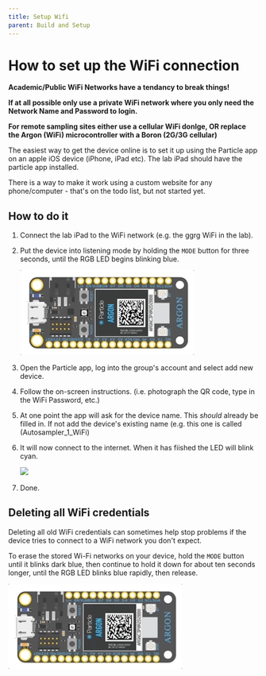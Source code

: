 ```yaml
---
title: Setup Wifi
parent: Build and Setup
---
```


# How to set up the WiFi connection

**Academic/Public WiFi Networks have a tendancy to break things!**

**If at all possible only use a private WiFi network where you only need the Network Name and Password to login.**

**For remote sampling sites either use a cellular WiFi donlge, OR replace the Argon (WiFi) microcontroller with a Boron (2G/3G cellular)**

The easiest way to get the device online is to set it up using the Particle app on an apple iOS device (iPhone, iPad etc). The lab iPad should have the particle app installed.

There is a way to make it work using a custom website for any phone/computer - that's on the todo list, but not started yet.



## How to do it

1. Connect the lab iPad to the WiFi network (e.g. the ggrg WiFi in the lab).

2. Put the device into listening mode by holding the `MODE` button for three seconds, until the RGB LED begins blinking blue.

   <img src="../img/Listening.gif" width="350:" />

3. Open the Particle app, log into the group's account and select add new device.

4. Follow the on-screen instructions. 
   (i.e. photograph the QR code, type in the WiFi Password, etc.)

5. At one point the app will ask for the device name.  This *should* already be filled in. If not add the device's existing name (e.g. this one is called (Autosampler_1_WiFi)

6. It will now connect to the internet. When it has fiished the LED will blink cyan.

   <img src="../img/ConnectToCloud.gif" width="350:" />

7. Done.

## Deleting all WiFi credentials

Deleting all old WiFi credentials can sometimes help stop problems if the device tries to connect to a WiFi network you don't expect.

To erase the stored Wi-Fi networks on your device, hold the `MODE` button until it blinks dark blue, then continue to hold it down for about ten seconds longer, until the RGB LED blinks blue rapidly, then release.

<img src="../img/NetworkReset.gif" width="350:"/>